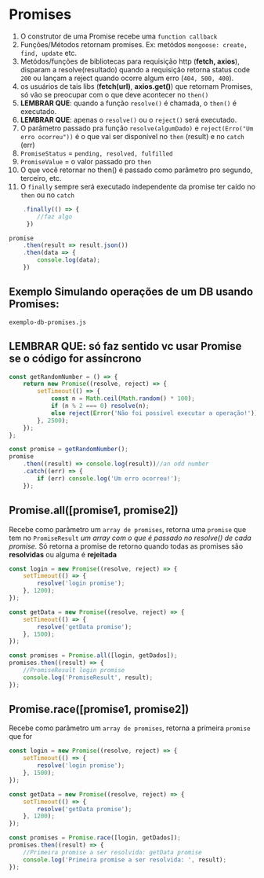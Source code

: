 # Promises

 1. O construtor de uma Promise recebe uma `function callback`
 2. Funções/Métodos retornam promises. Ex:  metódos `mongoose: create, find, update` etc.
 3. Metódos/funções de bibliotecas para requisição http (**fetch, axios**), disparam a resolve(resultado) quando a requisição retorna status code `200` ou lançam a reject quando ocorre algum erro (`404, 500, 400`).
 4. os usuários de tais libs (**fetch(url)**,  **axios.get()**) que retornam Promises, só vão se preocupar com o que deve acontecer no `then()`
 5. **LEMBRAR QUE**: quando a função `resolve()` é chamada, o `then()` é executado.
 6. **LEMBRAR QUE**: apenas o `resolve()` ou o `reject()` será executado.
 7. O parâmetro passado pra função `resolve(algumDado)` e `reject(Erro("Um erro ocorreu"))` é o que vai ser disponível no `then` (result) e no `catch` (err)
 8. `PromiseStatus` = `pending, resolved, fulfilled`
9. `PromiseValue` = o valor passado pro `then`  
10. O que você retornar no then() é passado como parâmetro pro segundo, terceiro, etc.
11. O `finally` sempre será executado independente da promise ter caído no `then` ou no `catch`
```javascript
	.finally(() => {
		//faz algo
	 })
```

```javascript
promise
	.then(result => result.json())
	.then(data => {
		console.log(data);	
	})
```

## Exemplo Simulando operações de um DB usando Promises:
	exemplo-db-promises.js

## LEMBRAR QUE: só faz sentido vc usar Promise se o código for assíncrono

```javascript 
const getRandomNumber = () => {
	return new Promise((resolve, reject) => {
		setTimeout(() => {
			const n = Math.ceil(Math.random() * 100);
			if (n % 2 === 0) resolve(n);
			else reject(Error('Não foi possível executar a operação!'));
		}, 2500);
	});
};

const promise = getRandomNumber();
promise
	.then((result) => console.log(result))//an odd number
	.catch((err) => {
		if (err) console.log('Um erro ocorreu!');
	});
```

## Promise.all([promise1, promise2])
Recebe como parâmetro um `array de promises`, retorna uma `promise` que tem no `PromiseResult` *um array com o que é passado no resolve() de cada promise.* Só retorna a promise de retorno quando todas as promises são **resolvidas** ou alguma é **rejeitada**

```javascript
const login = new Promise((resolve, reject) => {
	setTimeout(() => {
		resolve('login promise');
	}, 1200);
});

const getData = new Promise((resolve, reject) => {
	setTimeout(() => {
		resolve('getData promise');
	}, 1500);
});

const promises = Promise.all([login, getDados]);
promises.then((result) => {
	//PromiseResult login promise
	console.log('PromiseResult', result);
});
```

## Promise.race([promise1, promise2])
Recebe como parâmetro um `array de promises`, retorna a primeira `promise` que for 
```javascript
const login = new Promise((resolve, reject) => {
	setTimeout(() => {
		resolve('login promise');
	}, 1500);
});

const getData = new Promise((resolve, reject) => {
	setTimeout(() => {
		resolve('getData promise');
	}, 1200);
});

const promises = Promise.race([login, getDados]);
promises.then((result) => {
	//Primeira promise a ser resolvida: getData promise
	console.log('Primeira promise a ser resolvida: ', result);
});
```
